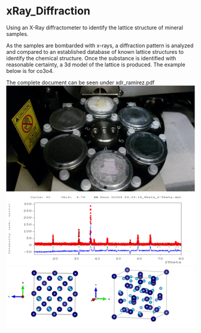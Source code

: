 # xRay_Diffraction
Using an X-Ray diffractometer to identify the lattice structure of mineral samples. 

As the samples are bombarded with x-rays, a diffraction pattern is analyzed and compared to an established database of known lattice structures to identify the chemical structure. Once the substance is identified with reasonable certainty, a 3d model of the lattice is produced. The example below is for co3o4. 

The complete document can be seen under xdr_ramirez.pdf
![mineralSamples](samples.jpg) 
![diffractionProcess](co3o4_smart.png)
![latticeStructure](co3o4_struct_2.png)
